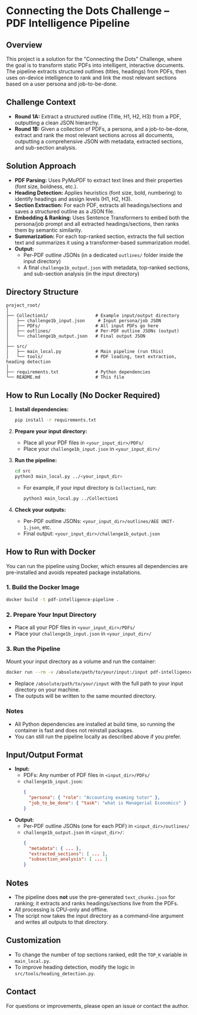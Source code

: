 # Connecting the Dots Challenge – PDF Intelligence Pipeline

## Overview

This project is a solution for the "Connecting the Dots" Challenge, where the goal is to transform static PDFs into intelligent, interactive documents. The pipeline extracts structured outlines (titles, headings) from PDFs, then uses on-device intelligence to rank and link the most relevant sections based on a user persona and job-to-be-done.

## Challenge Context

- **Round 1A:** Extract a structured outline (Title, H1, H2, H3) from a PDF, outputting a clean JSON hierarchy.
- **Round 1B:** Given a collection of PDFs, a persona, and a job-to-be-done, extract and rank the most relevant sections across all documents, outputting a comprehensive JSON with metadata, extracted sections, and sub-section analysis.

## Solution Approach

- **PDF Parsing:** Uses PyMuPDF to extract text lines and their properties (font size, boldness, etc.).
- **Heading Detection:** Applies heuristics (font size, bold, numbering) to identify headings and assign levels (H1, H2, H3).
- **Section Extraction:** For each PDF, extracts all headings/sections and saves a structured outline as a JSON file.
- **Embedding & Ranking:** Uses Sentence Transformers to embed both the persona/job prompt and all extracted headings/sections, then ranks them by semantic similarity.
- **Summarization:** For each top-ranked section, extracts the full section text and summarizes it using a transformer-based summarization model.
- **Output:**
  - Per-PDF outline JSONs (in a dedicated `outlines/` folder inside the input directory)
  - A final `challenge1b_output.json` with metadata, top-ranked sections, and sub-section analysis (in the input directory)

## Directory Structure

```
project_root/
│
├── Collection1/                  # Example input/output directory
│   ├── challenge1b_input.json     # Input persona/job JSON
│   ├── PDFs/                     # All input PDFs go here
│   ├── outlines/                 # Per-PDF outline JSONs (output)
│   └── challenge1b_output.json   # Final output JSON
│
├── src/
│   ├── main_local.py             # Main pipeline (run this)
│   └── tools/                    # PDF loading, text extraction, heading detection
│
├── requirements.txt              # Python dependencies
└── README.md                     # This file
```

## How to Run Locally (No Docker Required)

1. **Install dependencies:**

   ```bash
   pip install -r requirements.txt
   ```

2. **Prepare your input directory:**

   - Place all your PDF files in `<your_input_dir>/PDFs/`
   - Place your `challenge1b_input.json` in `<your_input_dir>/`

3. **Run the pipeline:**

   ```bash
   cd src
   python3 main_local.py ../<your_input_dir>
   ```

   - For example, if your input directory is `Collection1`, run:
     ```bash
     python3 main_local.py ../Collection1
     ```

4. **Check your outputs:**
   - Per-PDF outline JSONs: `<your_input_dir>/outlines/AEE UNIT-1.json`, etc.
   - Final output: `<your_input_dir>/challenge1b_output.json`

## How to Run with Docker

You can run the pipeline using Docker, which ensures all dependencies are pre-installed and avoids repeated package installations.

### 1. Build the Docker Image

```bash
docker build -t pdf-intelligence-pipeline .
```

### 2. Prepare Your Input Directory

- Place all your PDF files in `<your_input_dir>/PDFs/`
- Place your `challenge1b_input.json` in `<your_input_dir>/`

### 3. Run the Pipeline

Mount your input directory as a volume and run the container:

```bash
docker run --rm -v /absolute/path/to/your/input:/input pdf-intelligence-pipeline /input
```

- Replace `/absolute/path/to/your/input` with the full path to your input directory on your machine.
- The outputs will be written to the same mounted directory.

### Notes

- All Python dependencies are installed at build time, so running the container is fast and does not reinstall packages.
- You can still run the pipeline locally as described above if you prefer.

## Input/Output Format

- **Input:**
  - PDFs: Any number of PDF files in `<input_dir>/PDFs/`
  - `challenge1b_input.json`:
    ```json
    {
      "persona": { "role": "Accounting examing tutor" },
      "job_to_be_done": { "task": "what is Managerial Economics" }
    }
    ```
- **Output:**
  - Per-PDF outline JSONs (one for each PDF) in `<input_dir>/outlines/`
  - `challenge1b_output.json` in `<input_dir>/`:
    ```json
    {
      "metadata": { ... },
      "extracted_sections": [ ... ],
      "subsection_analysis": [ ... ]
    }
    ```

## Notes

- The pipeline does **not** use the pre-generated `text_chunks.json` for ranking; it extracts and ranks headings/sections live from the PDFs.
- All processing is CPU-only and offline.
- The script now takes the input directory as a command-line argument and writes all outputs to that directory.

## Customization

- To change the number of top sections ranked, edit the `TOP_K` variable in `main_local.py`.
- To improve heading detection, modify the logic in `src/tools/heading_detection.py`.

## Contact

For questions or improvements, please open an issue or contact the author.

